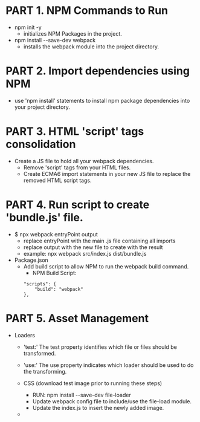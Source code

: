 # PART 1. NPM Commands to Run
* npm init -y
	* initializes NPM Packages in the project.
* npm install --save-dev webpack
	* installs the webpack module into the project directory.

# PART 2. Import dependencies using NPM
* use 'npm install' statements to install npm package dependencies into your project directory.

# PART 3. HTML 'script' tags consolidation
* Create a JS file to hold all your webpack dependencies.
	* Remove 'script' tags from your HTML files.
	* Create ECMA6 import statements in your new JS file to replace the removed HTML script tags.

# PART 4. Run script to create 'bundle.js' file.
* $ npx webpack entryPoint output
	* replace entryPoint with the main .js file containing all imports
	* replace output with the new file to create with the result
	* example: npx webpack src/index.js dist/bundle.js
* Package.json
	* Add build script to allow NPM to run the webpack build command.
		* NPM Build Script:
		```
		"scripts": {
			"build": "webpack"
		},
		```

# PART 5. Asset Management
* Loaders
	* 'test:' The test property identifies which file or files should be transformed.
	* 'use:' The use property indicates which loader should be used to do the transforming.

	* CSS (download test image prior to running these steps)
		* RUN: npm install --save-dev file-loader
		* Update webpack config file to include/use the file-load module.
		* Update the index.js to insert the newly added image.
	* 
